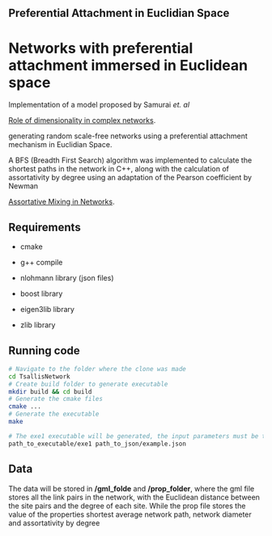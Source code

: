 ## Preferential Attachment in Euclidian Space
# Networks with preferential attachment immersed in Euclidean space
Implementation of a model proposed by Samurai <i> et. al </i> <p>
  <a href="https://www.nature.com/articles/srep27992">Role of dimensionality in complex networks</a>.
</p>
generating random scale-free networks using a preferential attachment mechanism in Euclidian Space. 

A BFS (Breadth First Search) algorithm was implemented to calculate the shortest paths in the network in C++, along with the calculation of assortativity by degree using an adaptation of the Pearson coefficient by Newman
<p>
  <a href="https://journals.aps.org/prl/abstract/10.1103/PhysRevLett.89.208701">Assortative Mixing in Networks</a>.
</p>


## Requirements
- cmake

- g++ compile

- nlohmann library (json files)

- boost library

- eigen3lib library

- zlib library

## Running code
```bash
# Navigate to the folder where the clone was made
cd TsallisNetwork
# Create build folder to generate executable
mkdir build && cd build
# Generate the cmake files
cmake ...
# Generate the executable
make

# The exe1 executable will be generated, the input parameters must be the standard expressed in example.json. To execute the code, we must follow the pattern
path_to_executable/exe1 path_to_json/example.json
```

## Data
The data will be stored in <b>/gml_folde</b> and <b>/prop_folder</b>, where the gml file stores all the link pairs in the network, with the Euclidean distance between the site pairs and the degree of each site. While the prop file stores the value of the properties shortest average network path, network diameter and assortativity by degree
